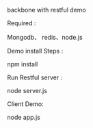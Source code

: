 backbone with restful demo

Required :

Mongodb、 redis、node.js

Demo install Steps :

npm install 

Run Restful server : 

node server.js

Client Demo:

node app.js